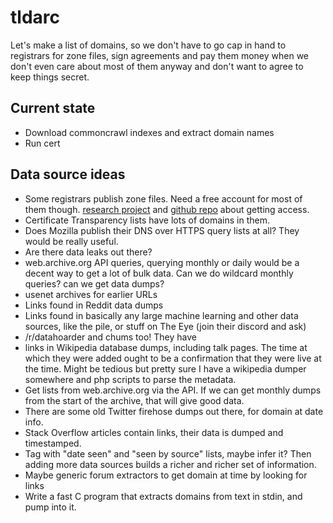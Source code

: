 # tldarc

Let's make a list of domains, so we don't have to go cap in hand to registrars
for zone files, sign agreements and pay them money when we don't even care about
most of them anyway and don't want to agree to keep things secret.

## Current state

* Download commoncrawl indexes and extract domain names
* Run cert

## Data source ideas

* Some registrars publish zone files. Need a free account for most of them
  though. [research project](https://chatgpt.com/s/dr_686356043c1481918e04465053884ea9)
  and [github repo](https://github.com/jschauma/tld-zoneinfo) about getting
  access.
* Certificate Transparency lists have lots of domains in them.
* Does Mozilla publish their DNS over HTTPS query lists at all? They would be
  really useful.
* Are there data leaks out there?
* web.archive.org API queries, querying monthly or daily would be a decent way
  to get a lot of bulk data. Can we do wildcard monthly queries? can we get
  data dumps?
* usenet archives for earlier URLs
* Links found in Reddit data dumps
* Links found in basically any large machine learning and other data sources,
  like the pile, or stuff on The Eye (join their discord and ask)
* /r/datahoarder and chums too! They have
* links in Wikipedia database dumps, including talk pages. The time at which
  they were added ought to be a confirmation that they were live at the time.
  Might be tedious but pretty sure I have a wikipedia dumper somewhere and php
  scripts to parse the metadata.
* Get lists from web.archive.org via the API. If we can get monthly dumps from
  the start of the archive, that will give good data.
* There are some old Twitter firehose dumps out there, for domain at date info.
* Stack Overflow articles contain links, their data is dumped and timestamped.
* Tag with "date seen" and "seen by source" lists, maybe infer it? Then adding
  more data sources builds a richer and richer set of information.
* Maybe generic forum extractors to get domain at time by looking for links
* Write a fast C program that extracts domains from text in stdin, and pump into
  it.
